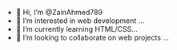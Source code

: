 - 👋 Hi, I’m @ZainAhmed789
- 👀 I’m interested in web development ...
- 🌱 I’m currently learning HTML/CSS...
- 💞️ I’m looking to collaborate on web projects ...


